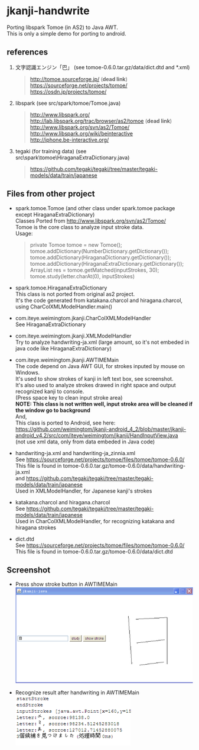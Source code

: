 ﻿jkanji-handwrite
================

Porting libspark Tomoe (in AS2) to Java AWT.  
This is only a simple demo for porting to android.  

## references

1. 文字認識エンジン「巴」 (see tomoe-0.6.0.tar.gz/data/dict.dtd and *.xml)    

	> http://tomoe.sourceforge.jp/ (**dead link**)  
	> https://sourceforge.net/projects/tomoe/  
	> https://osdn.jp/projects/tomoe/  

2. libspark (see src/spark/tomoe/Tomoe.java)  

	> http://www.libspark.org/  
	> http://lab.libspark.org/trac/browser/as2/tomoe (**dead link**)    
	> http://www.libspark.org/svn/as2/Tomoe/  
	> http://www.libspark.org/wiki/beinteractive   
	> http://iphone.be-interactive.org/  

3. tegaki (for training data) (see src\spark\tomoe\HiraganaExtraDictionary.java)

	> https://github.com/tegaki/tegaki/tree/master/tegaki-models/data/train/japanese

## Files from other project  
* spark.tomoe.Tomoe (and other class under spark.tomoe package except HiraganaExtraDictionary)     
Classes Ported from http://www.libspark.org/svn/as2/Tomoe/  
Tomoe is the core class to analyze input stroke data.  
Usage:  
	> private Tomoe tomoe = new Tomoe();  
	> tomoe.addDictionary(NumberDictionary.getDictionary());  
	> tomoe.addDictionary(HiraganaDictionary.getDictionary());  
	> tomoe.addDictionary(HiraganaExtraDictionary.getDictionary());  
	> ArrayList<ResultCandidate> res = tomoe.getMatched(inputStrokes, 30);  
	> tomoe.study(letter.charAt(0), inputStrokes)  

* spark.tomoe.HiraganaExtraDictionary  
This class is not ported from original as2 project.  
It's the code generated from katakana.charcol and hiragana.charcol, using CharColXMLModelHandler.main()  

* com.iteye.weimingtom.jkanji.CharColXMLModelHandler  
See HiraganaExtraDictionary  

* com.iteye.weimingtom.jkanji.XMLModelHandler  
Try to analyze handwriting-ja.xml (large amount, so it's not embeded in java code like HiraganaExtraDictionary)    

* com.iteye.weimingtom.jkanji.AWTIMEMain  
The code depend on Java AWT GUI, for strokes inputed by mouse on Windows.  
It's used to show strokes of kanji in left text box, see screenshot.  
It's also used to analyze strokes drawed in right space and output recognized kanji to console.   
(Press space key to clean input stroke area)    
**NOTE: This class is not written well, input stroke area will be cleaned if the window go to background**   
And,   
This class is ported to Android, see here:  
https://github.com/weimingtom/jkanji-android_4_2/blob/master/jkanji-android_v4.2/src/com/iteye/weimingtom/jkanji/HandInputView.java  
(not use xml data, only from data embeded in Java code)     

* handwriting-ja.xml and handwriting-ja_zinnia.xml  
See https://sourceforge.net/projects/tomoe/files/tomoe/tomoe-0.6.0/
This file is found in tomoe-0.6.0.tar.gz/tomoe-0.6.0/data/handwriting-ja.xml      
and https://github.com/tegaki/tegaki/tree/master/tegaki-models/data/train/japanese  
Used in XMLModelHandler, for Japanese kanji's strokes    

* katakana.charcol and hiragana.charcol  
See https://github.com/tegaki/tegaki/tree/master/tegaki-models/data/train/japanese  
Used in CharColXMLModelHandler, for recognizing katakana and hiragana strokes      

* dict.dtd  
See https://sourceforge.net/projects/tomoe/files/tomoe/tomoe-0.6.0/  
This file is found in tomoe-0.6.0.tar.gz/tomoe-0.6.0/data/dict.dtd     

## Screenshot  
* Press show stroke button in AWTIMEMain  
![Snapshot001](/screenshot/screenshot_001.png)  

* Recognize result after handwriting in AWTIMEMain    
![Snapshot002](/screenshot/screenshot_002.png)  
